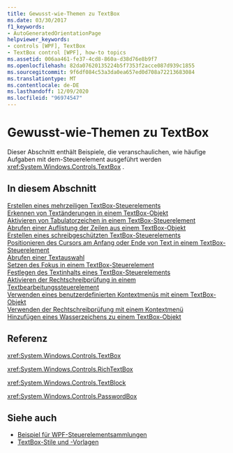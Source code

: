 ```yaml
---
title: Gewusst-wie-Themen zu TextBox
ms.date: 03/30/2017
f1_keywords:
- AutoGeneratedOrientationPage
helpviewer_keywords:
- controls [WPF], TextBox
- TextBox control [WPF], how-to topics
ms.assetid: 006aa461-fe37-4cd8-860a-d38d76e8b9f7
ms.openlocfilehash: 82da07620135224b5f7353f2acce087d939c1855
ms.sourcegitcommit: 9f6df084c53a3da0ea657ed0d708a72213683084
ms.translationtype: MT
ms.contentlocale: de-DE
ms.lasthandoff: 12/09/2020
ms.locfileid: "96974547"
---
```

# <a name="textbox-how-to-topics"></a>Gewusst-wie-Themen zu TextBox
Dieser Abschnitt enthält Beispiele, die veranschaulichen, wie häufige Aufgaben mit dem-Steuerelement ausgeführt werden <xref:System.Windows.Controls.TextBox> .  
  
## <a name="in-this-section"></a>In diesem Abschnitt  
 [Erstellen eines mehrzeiligen TextBox-Steuerelements](how-to-create-a-multiline-textbox-control.md)  
 [Erkennen von Textänderungen in einem TextBox-Objekt](how-to-detect-when-text-in-a-textbox-has-changed.md)  
 [Aktivieren von Tabulatorzeichen in einem TextBox-Steuerelement](how-to-enable-tab-characters-in-a-textbox-control.md)  
 [Abrufen einer Auflistung der Zeilen aus einem TextBox-Objekt](how-to-get-a-collection-of-lines-from-a-textbox.md)  
 [Erstellen eines schreibgeschützten TextBox-Steuerelements](how-to-make-a-textbox-control-read-only.md)  
 [Positionieren des Cursors am Anfang oder Ende von Text in einem TextBox-Steuerelement](position-the-cursor-at-the-beginning-or-end-of-text.md)  
 [Abrufen einer Textauswahl](how-to-retrieve-a-text-selection.md)  
 [Setzen des Fokus in einem TextBox-Steuerelement](how-to-set-focus-in-a-textbox-control.md)  
 [Festlegen des Textinhalts eines TextBox-Steuerelements](how-to-set-the-text-content-of-a-textbox-control.md)  
 [Aktivieren der Rechtschreibprüfung in einem Textbearbeitungssteuerelement](how-to-enable-spell-checking-in-a-text-editing-control.md)  
 [Verwenden eines benutzerdefinierten Kontextmenüs mit einem TextBox-Objekt](how-to-use-a-custom-context-menu-with-a-textbox.md)  
 [Verwenden der Rechtschreibprüfung mit einem Kontextmenü](how-to-use-spell-checking-with-a-context-menu.md)  
 [Hinzufügen eines Wasserzeichens zu einem TextBox-Objekt](how-to-add-a-watermark-to-a-textbox.md)  
  
## <a name="reference"></a>Referenz  
 <xref:System.Windows.Controls.TextBox>  
  
 <xref:System.Windows.Controls.RichTextBox>  
  
 <xref:System.Windows.Controls.TextBlock>  
  
 <xref:System.Windows.Controls.PasswordBox>  
  
## <a name="see-also"></a>Siehe auch

- [Beispiel für WPF-Steuerelementsammlungen](https://github.com/Microsoft/WPF-Samples/tree/master/Getting%20Started/ControlsAndLayout)
- [TextBox-Stile und -Vorlagen](textbox-styles-and-templates.md)
